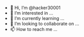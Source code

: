 - 👋 Hi, I’m @hacker30001
- 👀 I’m interested in ...
- 🌱 I’m currently learning ...
- 💞️ I’m looking to collaborate on ...
- 📫 How to reach me ...

<!---
hacker30001/hacker30001 is a ✨ special ✨ repository because its `README.md` (this file) appears on your GitHub profile.
You can click the Preview link to take a look at your changes.
